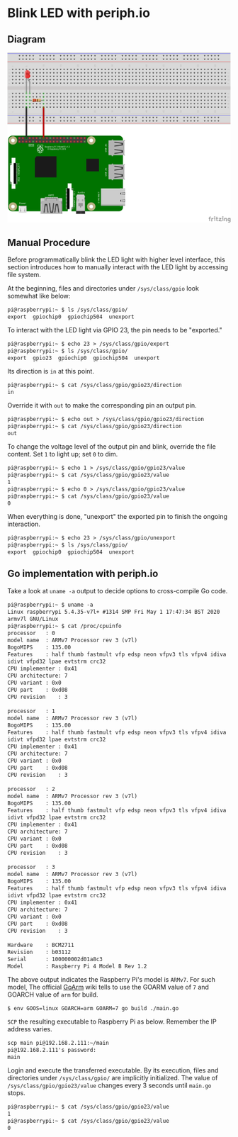 # Blink LED with periph.io
## Diagram
![](https://raw.githubusercontent.com/oklahomer/go-raspi-training/master/example/001-blink-led/img/diagram.png)

## Manual Procedure
Before programmatically blink the LED light with higher level interface, this section introduces how to manually 
interact with the LED light by accessing file system.

At the beginning, files and directories under `/sys/class/gpio` look somewhat like below:
```
pi@raspberrypi:~ $ ls /sys/class/gpio/
export  gpiochip0  gpiochip504  unexport
```

To interact with the LED light via GPIO 23, the pin needs to be "exported."
```
pi@raspberrypi:~ $ echo 23 > /sys/class/gpio/export
pi@raspberrypi:~ $ ls /sys/class/gpio/
export  gpio23  gpiochip0  gpiochip504  unexport
```

Its direction is `in` at this point.
```
pi@raspberrypi:~ $ cat /sys/class/gpio/gpio23/direction 
in
```

Override it with `out` to make the corresponding pin an output pin.
```
pi@raspberrypi:~ $ echo out > /sys/class/gpio/gpio23/direction 
pi@raspberrypi:~ $ cat /sys/class/gpio/gpio23/direction 
out
```

To change the voltage level of the output pin and blink, override the file content.
Set `1` to light up; set `0` to dim.
```
pi@raspberrypi:~ $ echo 1 > /sys/class/gpio/gpio23/value 
pi@raspberrypi:~ $ cat /sys/class/gpio/gpio23/value 
1
pi@raspberrypi:~ $ echo 0 > /sys/class/gpio/gpio23/value 
pi@raspberrypi:~ $ cat /sys/class/gpio/gpio23/value 
0
```

When everything is done, "unexport" the exported pin to finish the ongoing interaction.
```
pi@raspberrypi:~ $ echo 23 > /sys/class/gpio/unexport
pi@raspberrypi:~ $ ls /sys/class/gpio/
export  gpiochip0  gpiochip504  unexport
```

## Go implementation with periph.io
Take a look at `uname -a` output to decide options to cross-compile Go code.
```
pi@raspberrypi:~ $ uname -a
Linux raspberrypi 5.4.35-v7l+ #1314 SMP Fri May 1 17:47:34 BST 2020 armv7l GNU/Linux
pi@raspberrypi:~ $ cat /proc/cpuinfo
processor	: 0
model name	: ARMv7 Processor rev 3 (v7l)
BogoMIPS	: 135.00
Features	: half thumb fastmult vfp edsp neon vfpv3 tls vfpv4 idiva idivt vfpd32 lpae evtstrm crc32 
CPU implementer	: 0x41
CPU architecture: 7
CPU variant	: 0x0
CPU part	: 0xd08
CPU revision	: 3

processor	: 1
model name	: ARMv7 Processor rev 3 (v7l)
BogoMIPS	: 135.00
Features	: half thumb fastmult vfp edsp neon vfpv3 tls vfpv4 idiva idivt vfpd32 lpae evtstrm crc32 
CPU implementer	: 0x41
CPU architecture: 7
CPU variant	: 0x0
CPU part	: 0xd08
CPU revision	: 3

processor	: 2
model name	: ARMv7 Processor rev 3 (v7l)
BogoMIPS	: 135.00
Features	: half thumb fastmult vfp edsp neon vfpv3 tls vfpv4 idiva idivt vfpd32 lpae evtstrm crc32 
CPU implementer	: 0x41
CPU architecture: 7
CPU variant	: 0x0
CPU part	: 0xd08
CPU revision	: 3

processor	: 3
model name	: ARMv7 Processor rev 3 (v7l)
BogoMIPS	: 135.00
Features	: half thumb fastmult vfp edsp neon vfpv3 tls vfpv4 idiva idivt vfpd32 lpae evtstrm crc32 
CPU implementer	: 0x41
CPU architecture: 7
CPU variant	: 0x0
CPU part	: 0xd08
CPU revision	: 3

Hardware	: BCM2711
Revision	: b03112
Serial		: 100000002d01a8c3
Model		: Raspberry Pi 4 Model B Rev 1.2
```

The above output indicates the Raspberry Pi's model is `ARMv7`.
For such model, The official [GoArm](https://github.com/golang/go/wiki/GoArm) wiki tells to use the GOARM value of `7` and GOARCH value of `arm` for build.
```
$ env GOOS=linux GOARCH=arm GOARM=7 go build ./main.go
```

`SCP` the resulting executable to Raspberry Pi as below. Remember the IP address varies.
```
scp main pi@192.168.2.111:~/main
pi@192.168.2.111's password: 
main
```

Login and execute the transferred executable.
By its execution, files and directories under `/sys/class/gpio/` are implicitly initialized.
The value of `/sys/class/gpio/gpio23/value` changes every 3 seconds until `main.go` stops.
```
pi@raspberrypi:~ $ cat /sys/class/gpio/gpio23/value 
1
pi@raspberrypi:~ $ cat /sys/class/gpio/gpio23/value 
0
```
